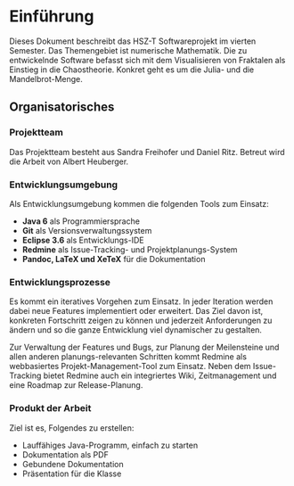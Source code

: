 # Einführung #

Dieses Dokument beschreibt das HSZ-T Softwareprojekt im vierten Semester. Das
Themengebiet ist numerische Mathematik. Die zu entwickelnde Software befasst
sich mit dem Visualisieren von Fraktalen als Einstieg in die Chaostheorie.
Konkret geht es um die Julia- und die Mandelbrot-Menge.


## Organisatorisches ##

### Projektteam ###

Das Projektteam besteht aus Sandra Freihofer und Daniel Ritz. Betreut wird die
Arbeit von Albert Heuberger.


### Entwicklungsumgebung ###

Als Entwicklungsumgebung kommen die folgenden Tools zum Einsatz:

* **Java 6** als Programmiersprache
* **Git** als Versionsverwaltungssystem
* **Eclipse 3.6** als Entwicklungs-IDE
* **Redmine** als Issue-Tracking- und Projektplanungs-System
* **Pandoc, LaTeX und XeTeX** für die Dokumentation


### Entwicklungsprozesse ###

Es kommt ein iteratives Vorgehen zum Einsatz. In jeder Iteration werden dabei
neue Features implementiert oder erweitert. Das Ziel davon ist, konkreten
Fortschritt zeigen zu können und jederzeit Anforderungen zu ändern und so die
ganze Entwicklung viel dynamischer zu gestalten.

Zur Verwaltung der Features und Bugs, zur Planung der Meilensteine und allen
anderen planungs-relevanten Schritten kommt Redmine als webbasiertes
Projekt-Management-Tool zum Einsatz. Neben dem Issue-Tracking bietet Redmine auch
ein integriertes Wiki, Zeitmanagement und eine Roadmap zur Release-Planung.


### Produkt der Arbeit ###

Ziel ist es, Folgendes zu erstellen:

* Lauffähiges Java-Programm, einfach zu starten
* Dokumentation als PDF
* Gebundene Dokumentation
* Präsentation für die Klasse
